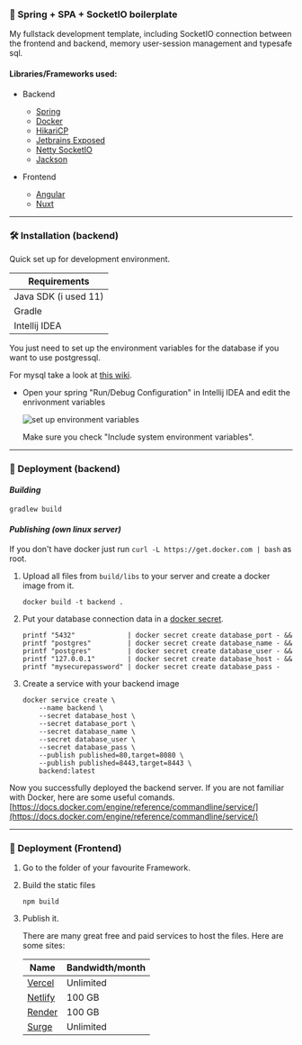 ### 🌿 Spring + SPA + SocketIO boilerplate

My fullstack development template, including SocketIO connection between the frontend and backend, memory
user-session management and typesafe sql.

#### Libraries/Frameworks used:

- Backend
    - [Spring](https://spring.io)
    - [Docker](https://www.docker.com)
    - [HikariCP](https://github.com/brettwooldridge/HikariCP)
    - [Jetbrains Exposed](https://github.com/JetBrains/Exposed)
    - [Netty SocketIO](https://github.com/mrniko/netty-socketio)
    - [Jackson](https://github.com/FasterXML/jackson)

- Frontend
    - [Angular](https://angular.io)
    - [Nuxt](https://nuxtjs.org)

---

### 🛠 Installation (backend)

Quick set up for development environment.

Requirements |
------------ |
Java SDK (i used 11) |
Gradle |
Intellij IDEA |

You just need to set up the environment variables for the database if you want to use postgressql.

For mysql take a look at [this wiki](https://github.com/JetBrains/Exposed/wiki/DataBase-and-DataSource).

- Open your spring "Run/Debug Configuration" in Intellij IDEA and edit the enrivonment variables

    ![set up environment variables](https://i.imgur.com/yJxnYpZ.png)
    
    Make sure you check "Include system environment variables".

---

### 🚅 Deployment (backend)

#### *Building*
    gradlew build

#### *Publishing (own linux server)*
If you don't have docker just run ``curl -L https://get.docker.com | bash`` as root.

1. Upload all files from `build/libs` to your server and create a docker image from it.
    ```shell script
   docker build -t backend .
    ```

2. Put your database connection data in a [docker secret](https://docs.docker.com/engine/swarm/secrets/).
    ```shell script
   printf "5432"             | docker secret create database_port - &&
   printf "postgres"         | docker secret create database_name - &&
   printf "postgres"         | docker secret create database_user - &&
   printf "127.0.0.1"        | docker secret create database_host - &&
   printf "mysecurepassword" | docker secret create database_pass -
    ```

3. Create a service with your backend image
    ```shell script
   docker service create \
        --name backend \
        --secret database_host \
        --secret database_port \
        --secret database_name \
        --secret database_user \
        --secret database_pass \
        --publish published=80,target=8080 \
        --publish published=8443,target=8443 \
        backend:latest
    ```

Now you successfully deployed the backend server. If you are not familiar with Docker, here are some useful comands. [https://docs.docker.com/engine/reference/commandline/service/](https://docs.docker.com/engine/reference/commandline/service/)

---

### 🚅 Deployment (Frontend)
1. Go to the folder of your favourite Framework.

2. Build the static files
   ```
   npm build
   ```
   
3. Publish it.

    There are many great free and paid services to host the files. Here are some sites:
    
    Name | Bandwidth/month
    ------------ | ------------
    [Vercel](https://vercel.com/) | Unlimited
    [Netlify](https://www.netlify.com/) | 100 GB
    [Render](https://render.com/) | 100 GB
    [Surge](https://surge.sh/) | Unlimited
